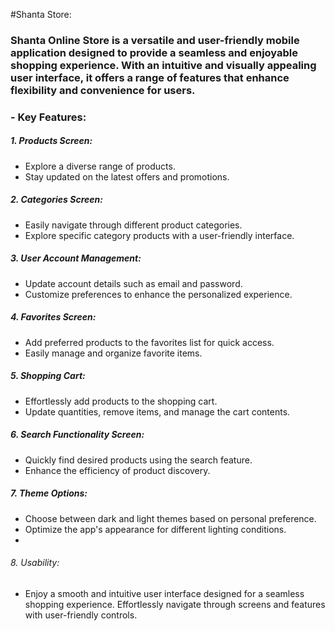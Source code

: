 #Shanta Store:

### Shanta Online Store is a versatile and user-friendly mobile application designed to provide a seamless and enjoyable shopping experience. With an intuitive and visually appealing user interface, it offers a range of features that enhance flexibility and convenience for users.

### - Key Features:

##### 1. Products Screen:

- Explore a diverse range of products.
- Stay updated on the latest offers and promotions.
##### 2. Categories Screen:

- Easily navigate through different product categories.
- Explore specific category products with a user-friendly interface.
##### 3. User Account Management:

- Update account details such as email and password.
- Customize preferences to enhance the personalized experience.
##### 4. Favorites Screen:

- Add preferred products to the favorites list for quick access.
- Easily manage and organize favorite items.
##### 5. Shopping Cart:

- Effortlessly add products to the shopping cart.
- Update quantities, remove items, and manage the cart contents.
##### 6. Search Functionality Screen:

- Quickly find desired products using the search feature.
- Enhance the efficiency of product discovery.
##### 7. Theme Options:

- Choose between dark and light themes based on personal preference.
- Optimize the app's appearance for different lighting conditions.
- 
###### 8. Usability:

- Enjoy a smooth and intuitive user interface designed for a seamless shopping experience.
Effortlessly navigate through screens and features with user-friendly controls.
